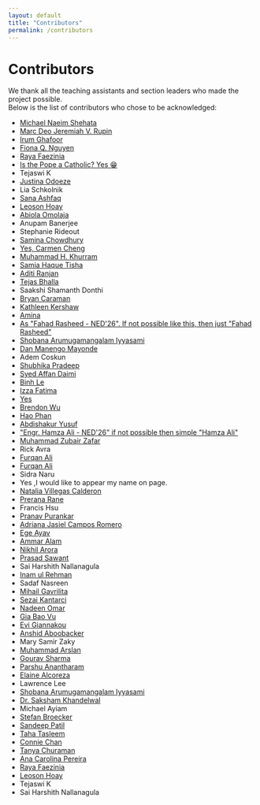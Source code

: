 ```yaml
---
layout: default
title: "Contributors"
permalink: /contributors
---
```


# Contributors

We thank all the teaching assistants and section leaders who made the project possible.  
Below is the list of contributors who chose to be acknowledged:

- [Michael Naeim Shehata](https://www.linkedin.com/in/michaelshehata/) <i class="fa fa-linkedin" style="color:#0e76a8;"></i>
- [Marc Deo Jeremiah V. Rupin](https://www.linkedin.com/in/marcdeorupin) <i class="fa fa-linkedin" style="color:#0e76a8;"></i>
- [Irum Ghafoor](https://www.linkedin.com/in/irum-ghafoor-12043393?utm_source=share&utm_campaign=share_via&utm_content=profile&utm_medium=android_app) <i class="fa fa-linkedin" style="color:#0e76a8;"></i>
- [Fiona Q. Nguyen](https://www.linkedin.com/in/fqn) <i class="fa fa-linkedin" style="color:#0e76a8;"></i>
- [Raya Faezinia](https://www.linkedin.com/in/raya-faezinia-a99b13330) <i class="fa fa-linkedin" style="color:#0e76a8;"></i>
- [Is the Pope a Catholic? Yes 😁](https://codeng.eu/) <i class="fa fa-user"></i>
- Tejaswi K
- [Justina Odoeze](https://github.com/Elocodes) <i class="fa fa-github"></i>
- Lia Schkolnik
- [Sana Ashfaq](https://www.linkedin.com/in/sana-ashfaq) <i class="fa fa-linkedin" style="color:#0e76a8;"></i>
- [Leoson Hoay](https://www.linkedin.com/in/leoson-hoay/) <i class="fa fa-linkedin" style="color:#0e76a8;"></i>
- [Abiola Omolaja](https://linkedin.com/in/abiola-omolaja) <i class="fa fa-linkedin" style="color:#0e76a8;"></i>
- Anupam Banerjee
- Stephanie Rideout
- [Samina Chowdhury](https://www.linkedin.com/in/samina-chowdhury-57355023a/) <i class="fa fa-linkedin" style="color:#0e76a8;"></i>
- [Yes, Carmen Cheng](http://linkedin.com/in/carmencheng) <i class="fa fa-linkedin" style="color:#0e76a8;"></i>
- [Muhammad H. Khurram](https://muhammadkhurram.tech/) <i class="fa fa-user"></i>
- [Samia Haque Tisha](https://www.linkedin.com/in/samiahaquetisha/) <i class="fa fa-linkedin" style="color:#0e76a8;"></i>
- [Aditi Ranjan](https://www.linkedin.com/in/aditi-ranjan-9444572b8/) <i class="fa fa-linkedin" style="color:#0e76a8;"></i>
- [Tejas Bhalla](https://www.linkedin.com/in/tejas-bhalla-032692124) <i class="fa fa-linkedin" style="color:#0e76a8;"></i>
- Saakshi Shamanth Donthi
- [Bryan Caraman](https://www.linkedin.com/in/bryancaraman) <i class="fa fa-linkedin" style="color:#0e76a8;"></i>
- [Kathleen Kershaw](https://www.linkedin.com/in/kathleenkershaw/) <i class="fa fa-linkedin" style="color:#0e76a8;"></i>
- [Amina](https://www.linkedin.com/in/amina-work/) <i class="fa fa-linkedin" style="color:#0e76a8;"></i>
- [As "Fahad Rasheed - NED'26". If not possible like this, then just "Fahad Rasheed"](https://www.linkedin.com/in/fahad-rasheed-57202b1b8/) <i class="fa fa-linkedin" style="color:#0e76a8;"></i>
- [Shobana Arumugamangalam Iyyasami](https://www.linkedin.com/in/shobana-iyyasami) <i class="fa fa-linkedin" style="color:#0e76a8;"></i>
- [Dan Manengo Mayonde](https://www.linkedin.com/in/dan-mayonde-b10492268) <i class="fa fa-linkedin" style="color:#0e76a8;"></i>
- Adem Coskun
- [Shubhika Pradeep](https://www.linkedin.com/in/shubhika-pradeep/) <i class="fa fa-linkedin" style="color:#0e76a8;"></i>
- [Syed Affan Daimi](https://sulphatet.github.io/) <i class="fa fa-github"></i>
- [Binh Le](https://www.linkedin.com/in/binhlee/) <i class="fa fa-linkedin" style="color:#0e76a8;"></i>
- [Izza Fatima](https://www.linkedin.com/in/izza-fatima-5586ba221/) <i class="fa fa-linkedin" style="color:#0e76a8;"></i>
- [Yes](https://lifelongedge.com) <i class="fa fa-user"></i>
- [Brendon Wu](https://www.linkedin.com/in/brendonewu/) <i class="fa fa-linkedin" style="color:#0e76a8;"></i>
- [Hao Phan](https://www.linkedin.com/in/haodydoody/) <i class="fa fa-linkedin" style="color:#0e76a8;"></i>
- [Abdishakur Yusuf](https://www.linkedin.com/in/abdishakur-yusuf-421a862b5) <i class="fa fa-linkedin" style="color:#0e76a8;"></i>
- ["Engr. Hamza Ali - NED'26" if not possible then simple "Hamza Ali"](https://github.com/Hamzaali146) <i class="fa fa-github"></i>
- [Muhammad Zubair Zafar](https://linkedin.com/in/zubair480) <i class="fa fa-linkedin" style="color:#0e76a8;"></i>
- Rick Avra
- [Furqan Ali](http://linkedin.com/in/furqan-ali000) <i class="fa fa-linkedin" style="color:#0e76a8;"></i>
- [Furqan Ali](http://linkedin.com/in/furqan-ali000) <i class="fa fa-linkedin" style="color:#0e76a8;"></i>
- Sidra Naru
- Yes ,I would like to appear my name on page.
- [Natalia Villegas Calderon](https://www.linkedin.com/in/nataliavc09) <i class="fa fa-linkedin" style="color:#0e76a8;"></i>
- [Prerana Rane](http://linkedin.com/in/preranarane) <i class="fa fa-linkedin" style="color:#0e76a8;"></i>
- Francis Hsu
- [Pranav Purankar](https://www.linkedin.com/in/pranavpurankar/) <i class="fa fa-linkedin" style="color:#0e76a8;"></i>
- [Adriana Jasiel Campos Romero](https://www.linkedin.com/in/jasiel-campos-romero/) <i class="fa fa-linkedin" style="color:#0e76a8;"></i>
- [Ege Ayav](https://www.linkedin.com/in/ege-ayav-32079534b/) <i class="fa fa-linkedin" style="color:#0e76a8;"></i>
- [Ammar Alam](https://www.linkedin.com/in/ammaralam/) <i class="fa fa-linkedin" style="color:#0e76a8;"></i>
- [Nikhil Arora](https://www.linkedin.com/in/nikhila01) <i class="fa fa-linkedin" style="color:#0e76a8;"></i>
- [Prasad Sawant](https://www.linkedin.com/in/prasadsawant97/) <i class="fa fa-linkedin" style="color:#0e76a8;"></i>
- Sai Harshith Nallanagula
- [Inam ul Rehman](https://www.linkedin.com/in/inamulrehman) <i class="fa fa-linkedin" style="color:#0e76a8;"></i>
- Sadaf Nasreen
- [Mihail Gavrilita](https://www.linkedin.com/in/mihail-gavrilita/) <i class="fa fa-linkedin" style="color:#0e76a8;"></i>
- [Sezai Kantarci](https://www.kantarcise.com/) <i class="fa fa-user"></i>
- [Nadeen Omar](https://www.linkedin.com/in/nadeenomar/) <i class="fa fa-linkedin" style="color:#0e76a8;"></i>
- [Gia Bao Vu](https://www.linkedin.com/in/gia-b%E1%BA%A3o-v%C5%A9-407bb3307/) <i class="fa fa-linkedin" style="color:#0e76a8;"></i>
- [Evi Giannakou](https://www.linkedin.com/in/evi-giannakou) <i class="fa fa-linkedin" style="color:#0e76a8;"></i>
- [Anshid Aboobacker](https://www.linkedin.com/in/anshidaboobacker/) <i class="fa fa-linkedin" style="color:#0e76a8;"></i>
- Mary Samir Zaky
- [Muhammad Arslan](https://www.linkedin.com/in/muhammad-arslan-69b278210) <i class="fa fa-linkedin" style="color:#0e76a8;"></i>
- [Gourav Sharma](https://github.com/gouravsharma-00) <i class="fa fa-github"></i>
- [Parshu Anantharam](https://www.linkedin.com/in/parshuanantharam/) <i class="fa fa-linkedin" style="color:#0e76a8;"></i>
- [Elaine Alcoreza](https://www.linkedin.com/in/elaine-alcoreza-73907041) <i class="fa fa-linkedin" style="color:#0e76a8;"></i>
- Lawrence Lee
- [Shobana Arumugamangalam Iyyasami](https://www.linkedin.com/in/shobana-iyyasami) <i class="fa fa-linkedin" style="color:#0e76a8;"></i>
- [Dr. Saksham Khandelwal](https://in.linkedin.com/in/sakshamkhandelwal) <i class="fa fa-linkedin" style="color:#0e76a8;"></i>
- Michael Ayiam
- [Stefan Broecker](https://www.stefanbroecker.com/) <i class="fa fa-user"></i>
- [Sandeep Patil](https://www.linkedin.com/in/sandeepspatil/) <i class="fa fa-linkedin" style="color:#0e76a8;"></i>
- [Taha Tasleem](https://www.linkedin.com/in/tahatasleem) <i class="fa fa-linkedin" style="color:#0e76a8;"></i>
- [Connie Chan](https://www.linkedin.com/in/conniechan1/) <i class="fa fa-linkedin" style="color:#0e76a8;"></i>
- [Tanya Churaman](https://www.linkedin.com/in/tanya-churaman) <i class="fa fa-linkedin" style="color:#0e76a8;"></i>
- [Ana Carolina Pereira](https://www.linkedin.com/in/ana-carolina-pereira-restrepo-a1930558/) <i class="fa fa-linkedin" style="color:#0e76a8;"></i>
- [Raya Faezinia](https://www.linkedin.com/in/raya-faezinia-a99b13330) <i class="fa fa-linkedin" style="color:#0e76a8;"></i>
- [Leoson Hoay](https://www.linkedin.com/in/leoson-hoay) <i class="fa fa-linkedin" style="color:#0e76a8;"></i>
- Tejaswi K
- Sai Harshith Nallanagula

